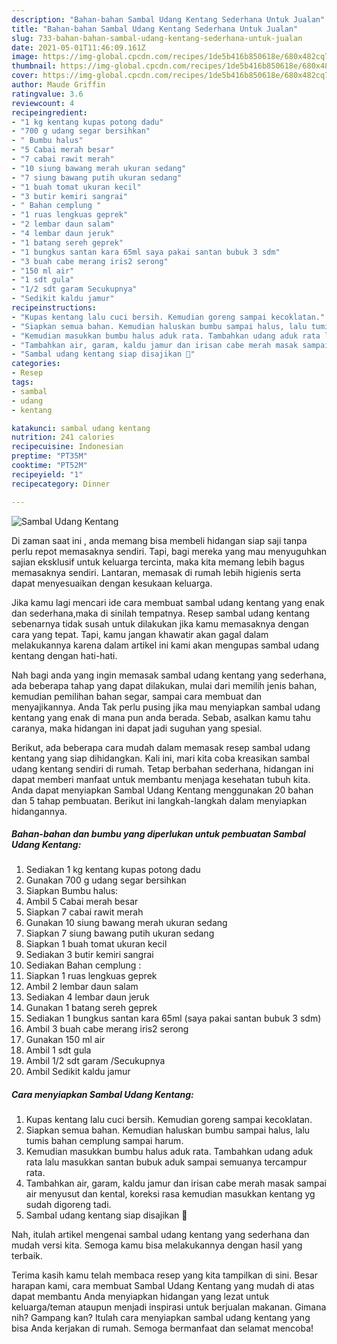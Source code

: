```yaml
---
description: "Bahan-bahan Sambal Udang Kentang Sederhana Untuk Jualan"
title: "Bahan-bahan Sambal Udang Kentang Sederhana Untuk Jualan"
slug: 733-bahan-bahan-sambal-udang-kentang-sederhana-untuk-jualan
date: 2021-05-01T11:46:09.161Z
image: https://img-global.cpcdn.com/recipes/1de5b416b850618e/680x482cq70/sambal-udang-kentang-foto-resep-utama.jpg
thumbnail: https://img-global.cpcdn.com/recipes/1de5b416b850618e/680x482cq70/sambal-udang-kentang-foto-resep-utama.jpg
cover: https://img-global.cpcdn.com/recipes/1de5b416b850618e/680x482cq70/sambal-udang-kentang-foto-resep-utama.jpg
author: Maude Griffin
ratingvalue: 3.6
reviewcount: 4
recipeingredient:
- "1 kg kentang kupas potong dadu"
- "700 g udang segar bersihkan"
- " Bumbu halus"
- "5 Cabai merah besar"
- "7 cabai rawit merah"
- "10 siung bawang merah ukuran sedang"
- "7 siung bawang putih ukuran sedang"
- "1 buah tomat ukuran kecil"
- "3 butir kemiri sangrai"
- " Bahan cemplung "
- "1 ruas lengkuas geprek"
- "2 lembar daun salam"
- "4 lembar daun jeruk"
- "1 batang sereh geprek"
- "1 bungkus santan kara 65ml saya pakai santan bubuk 3 sdm"
- "3 buah cabe merang iris2 serong"
- "150 ml air"
- "1 sdt gula"
- "1/2 sdt garam Secukupnya"
- "Sedikit kaldu jamur"
recipeinstructions:
- "Kupas kentang lalu cuci bersih. Kemudian goreng sampai kecoklatan."
- "Siapkan semua bahan. Kemudian haluskan bumbu sampai halus, lalu tumis bahan cemplung sampai harum."
- "Kemudian masukkan bumbu halus aduk rata. Tambahkan udang aduk rata lalu masukkan santan bubuk aduk sampai semuanya tercampur rata."
- "Tambahkan air, garam, kaldu jamur dan irisan cabe merah masak sampai air menyusut dan kental, koreksi rasa kemudian masukkan kentang yg sudah digoreng tadi."
- "Sambal udang kentang siap disajikan 🥰"
categories:
- Resep
tags:
- sambal
- udang
- kentang

katakunci: sambal udang kentang 
nutrition: 241 calories
recipecuisine: Indonesian
preptime: "PT35M"
cooktime: "PT52M"
recipeyield: "1"
recipecategory: Dinner

---
```



![Sambal Udang Kentang](https://img-global.cpcdn.com/recipes/1de5b416b850618e/680x482cq70/sambal-udang-kentang-foto-resep-utama.jpg)

Di zaman  saat ini , anda memang bisa membeli hidangan siap saji tanpa perlu repot memasaknya sendiri. Tapi, bagi mereka yang mau menyuguhkan sajian eksklusif untuk keluarga tercinta, maka kita memang lebih bagus memasaknya sendiri. Lantaran, memasak di rumah lebih higienis serta dapat menyesuaikan dengan kesukaan keluarga.

Jika kamu lagi mencari ide cara membuat sambal udang kentang yang enak dan sederhana,maka di sinilah tempatnya. Resep sambal udang kentang  sebenarnya tidak susah untuk dilakukan jika kamu memasaknya dengan cara yang tepat. Tapi, kamu jangan khawatir akan gagal dalam melakukannya 
karena dalam artikel ini kami akan mengupas sambal udang kentang dengan hati-hati.  



Nah bagi anda yang ingin memasak sambal udang kentang yang sederhana, ada beberapa tahap yang dapat dilakukan, mulai dari memilih jenis bahan, kemudian pemilihan bahan segar, sampai cara membuat dan menyajikannya. Anda Tak perlu pusing jika mau menyiapkan sambal udang kentang yang enak di mana pun anda berada. Sebab, asalkan kamu  tahu caranya, maka hidangan ini dapat jadi suguhan yang spesial.

Berikut, ada beberapa cara mudah dalam memasak resep sambal udang kentang yang siap dihidangkan. Kali ini, mari kita coba kreasikan sambal udang kentang sendiri di rumah. Tetap berbahan sederhana, hidangan ini dapat memberi manfaat untuk membantu menjaga kesehatan tubuh kita. Anda dapat menyiapkan Sambal Udang Kentang menggunakan 20 bahan dan 5 tahap pembuatan. Berikut ini langkah-langkah dalam menyiapkan hidangannya.

<!--inarticleads1-->

##### Bahan-bahan dan bumbu yang diperlukan untuk pembuatan Sambal Udang Kentang:

1. Sediakan 1 kg kentang kupas potong dadu
1. Gunakan 700 g udang segar bersihkan
1. Siapkan  Bumbu halus:
1. Ambil 5 Cabai merah besar
1. Siapkan 7 cabai rawit merah
1. Gunakan 10 siung bawang merah ukuran sedang
1. Siapkan 7 siung bawang putih ukuran sedang
1. Siapkan 1 buah tomat ukuran kecil
1. Sediakan 3 butir kemiri sangrai
1. Sediakan  Bahan cemplung :
1. Siapkan 1 ruas lengkuas geprek
1. Ambil 2 lembar daun salam
1. Sediakan 4 lembar daun jeruk
1. Gunakan 1 batang sereh geprek
1. Sediakan 1 bungkus santan kara 65ml (saya pakai santan bubuk 3 sdm)
1. Ambil 3 buah cabe merang iris2 serong
1. Gunakan 150 ml air
1. Ambil 1 sdt gula
1. Ambil 1/2 sdt garam /Secukupnya
1. Ambil Sedikit kaldu jamur




<!--inarticleads2-->

##### Cara menyiapkan Sambal Udang Kentang:

1. Kupas kentang lalu cuci bersih. Kemudian goreng sampai kecoklatan.
1. Siapkan semua bahan. Kemudian haluskan bumbu sampai halus, lalu tumis bahan cemplung sampai harum.
1. Kemudian masukkan bumbu halus aduk rata. Tambahkan udang aduk rata lalu masukkan santan bubuk aduk sampai semuanya tercampur rata.
1. Tambahkan air, garam, kaldu jamur dan irisan cabe merah masak sampai air menyusut dan kental, koreksi rasa kemudian masukkan kentang yg sudah digoreng tadi.
1. Sambal udang kentang siap disajikan 🥰




Nah, itulah artikel mengenai  sambal udang kentang  yang sederhana dan mudah versi kita. Semoga kamu bisa melakukannya dengan hasil yang terbaik. 

Terima kasih kamu telah membaca resep yang kita tampilkan di sini. Besar harapan kami, cara membuat  Sambal Udang Kentang yang mudah di atas dapat membantu Anda menyiapkan hidangan yang lezat untuk keluarga/teman ataupun menjadi inspirasi untuk berjualan makanan. Gimana nih? Gampang kan? Itulah cara menyiapkan sambal udang kentang yang bisa Anda kerjakan di rumah. Semoga bermanfaat dan selamat mencoba!

